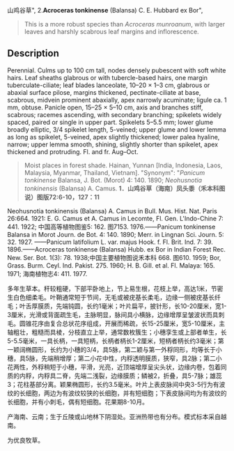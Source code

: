 山鸡谷草",
2.**Acroceras tonkinense** (Balansa) C. E. Hubbard ex Bor",

> This is a more robust species than *Acroceras munroanum*, with larger leaves and harshly scabrous leaf margins and inflorescence.

## Description
Perennial. Culms up to 100 cm tall, nodes densely pubescent with soft white hairs. Leaf sheaths glabrous or with tubercle-based hairs, one margin tuberculate-ciliate; leaf blades lanceolate, 10–20 × 1–3 cm, glabrous or abaxial surface pilose, margins thickened, pectinate-ciliate at base, scabrous, midvein prominent abaxially, apex narrowly acuminate; ligule ca. 1 mm, obtuse. Panicle open, 15–25 × 5–10 cm, axis and branches stiff, scabrous; racemes ascending, with secondary branching; spikelets widely spaced, paired or single in upper part. Spikelets 5–5.5 mm; lower glume broadly elliptic, 3/4 spikelet length, 5-veined; upper glume and lower lemma as long as spikelet, 5-veined, apex slightly thickened; lower palea hyaline, narrow; upper lemma smooth, shining, slightly shorter than spikelet, apex thickened and protruding. Fl. and fr. Aug–Oct.

> Moist places in forest shade. Hainan, Yunnan [India, Indonesia, Laos, Malaysia, Myanmar, Thailand, Vietnam].
  "Synonym": "*Panicum tonkinense* Balansa, J. Bot. (Morot) 4: 140. 1890; *Neohusnotia tonkinensis* (Balansa) A. Camus.
**1．山鸡谷草（海南）凤头黍（禾本科图说）图版72:6-10，127：11**

Neohusnotia tonkinensis (Balansa) A. Camus in Bull. Mus. Hist. Nat. Paris 26:664. 1921: E. G. Camus et A. Camus in Lecomte, Fl. Gen. L'Indo-Chine 7: 441. 1922; 中国高等植物图鉴5: 162. 图7153. 1976.——Panicum tonkinense Balansa in Morot Journ. de Bot. 4: 140. 1890; Merr. in Lingnan Sci. Journ. 5: 32. 1927. ——Panicum latifolium L. var. majus Hook. f. Fl. Brit. Ind. 7: 39. 1896.——Acroceras tonkinense (Balansa) Hubb. ex Bor in Indian Forest Rec. New. Ser. Bot. 1(3): 78. 1938;中国主要植物图说禾本科 668. 图610. 1959; Bor, Grass. Burm. Ceyl. Ind. Pakist. 275. 1960; H. B. Gill. et al. Fl. Malaya: 165. 1971; 海南植物志4: 411. 1977.

多年生草本。秆较粗硬，下部平卧地上，节上易生根，花枝上举，高达1米，节密生白色细柔毛。叶鞘通常短于节间，无毛或被疣基长柔毛，边缘一侧被疣基长纤毛；叶舌厚膜质，先端钝圆，长约1毫米；叶片扁平，披针形，长10-20厘米，宽1-3厘米，光滑或背面疏生毛，主脉明显，脉间具小横脉，边缘增厚呈皱波状而具刺毛。圆锥花序由复合总状花序组成，开展而稀疏，长15-25厘米，宽5-10厘米，主轴粗壮，粗糙而具棱，分枝直立上举，通常数枚簇生；小穗孪生或上部者单生，长5-5.5毫米，一具长柄，一具短柄，长柄者柄长1-2厘米，短柄者柄长约3毫米；第一颖阔椭圆形，长约为小穗的3/4，具5脉，第二颖与第一外稃同形，均等长于小穗，具5脉，先端稍增厚；第二小花中性，内稃透明膜质，狭窄，具2脉；第二小花两性，外稃稍短于小穗，平滑，光亮，近顶端增厚呈尖头状，边缘内卷，包着同质的内稃，内稃具二脊，先端二浅裂，边缘膜质；鳞被2，折叠，具5-7脉；雄蕊3；花柱基部分离。颖果椭圆形，长约3.5毫米。叶片上表皮脉间中央3-5行为有波纹的长细胞，两边为有波纹较狭的长细胞，并有短细胞；下表皮脉间均为有波纹的长细胞，并有小刺毛，偶有短细胞。花果期8-10月。

产海南、云南；生于丘陵或山地林下阴湿处。亚洲热带也有分布。模式标本采自越南。

为优良牧草。
